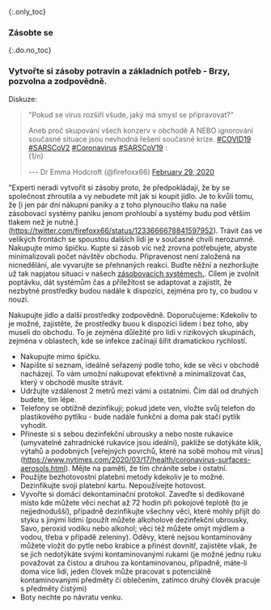 {:.only_toc}
### Zásobte se

{:.do.no_toc}
### Vytvořte si zásoby potravin a základních potřeb - Brzy, pozvolna a zodpovědně.

Diskuze:

> "Pokud se virus rozšíří všude, jaký má smysl se připravovat?"
>
> Aneb proč skupování všech konzerv v obchodě A NEBO ignorování
> současné situace jsou nevhodná řešení současné krize.
> [\#COVID19](https://twitter.com/hashtag/COVID19?src=hash&ref_src=twsrc%5Etfw)
> [\#SARSCoV2](https://twitter.com/hashtag/SARSCoV2?src=hash&ref_src=twsrc%5Etfw)
> [\#Coronavirus](https://twitter.com/hashtag/Coronavirus?src=hash&ref_src=twsrc%5Etfw)
> [\#SARSCoV19](https://twitter.com/hashtag/SARSCoV19?src=hash&ref_src=twsrc%5Etfw)
> :\
> (1/n)
>
> --- Dr Emma Hodcroft (\@firefoxx66) [February 29,
> 2020](https://twitter.com/firefoxx66/status/1233666678841597952?ref_src=twsrc%5Etfw)

"Experti neradí vytvořit si zásoby proto, že předpokládají, že by se společnost zhroutila a vy nebudete mít jak si koupit jídlo. Je to kvůli tomu, že [i jen pár dní nákupní paniky a z toho plynoucího tlaku na naše zásobovací systémy paniku jenom prohloubí a systémy budu pod větším tlakem než je nutné.]
(https://twitter.com/firefoxx66/status/1233666678841597952). Trávit čas ve velikých frontách se spoustou dalších lidí je v současné chvíli nerozumné. Nakupujte mimo špičku. Kupte si zásob víc než zrovna potřebujete, abyste minimalizovali počet návštěv obchodu. Připravenost není založená na nicnedělání, ale vyvarujte se přehnaných reakcí. Buďte něžní a nezhoršujte už tak napjatou situaci v našech [zásobovacích systémech.](https://twitter.com/firefoxx66/status/1233666678841597952). Cílem je zvolnit poptávku, dát systémům čas a příležitost se adaptovat a zajistit, že nezbytné prostředky budou nadále k dispozici, zejména pro ty, co budou v nouzi. 

Nakupujte jídlo a další prostředky zodpovědně. Doporučujeme:
Kdekoliv to je možné, zajistěte, že prostředky buou k dispozici lidem i bez toho, aby museli do obchodu. To je zejména důležité pro lidi v rizikových skupinách, zejména v oblastech, kde se infekce začínají šířit dramatickou rychlostí. 
 - Nakupujte mimo špičku.
 - Napište si seznam, ideálně seřazený podle toho, kde se věci v obchodě nacházejí. To vám umožní nakupovat efektivně a minimalizovat čas, který v obchodě musíte strávit.
  - Udržujte vzdálenost 2 metrů mezi vámi a ostatními. Čím dál od druhých budete, tím lépe.
   - Telefony se obtížně dezinfikují; pokud jdete ven, vložte svůj telefon do plastikového pytlíku - bude nadále funkční a doma pak stačí pytlík vyhodit.
   - Přineste si s sebou dezinfekční ubrousky a nebo noste rukavice (umyvatelné zahradnické rukavice jsou ideální), pakliže se dotýkáte klik, výtahů a podobných [veřejných povrchů, které na sobě mohou mít virus] (https://www.nytimes.com/2020/03/17/health/coronavirus-surfaces-aerosols.html).  Mějte na paměti, že tím chráníte sebe i ostatní.
 - Použijte bezhotovostní platební metody kdekoliv je to možné. Dezinfikujte svoji platební kartu. Nepoužívejte hotovost. 
 - Vyvořte si domácí dekontaminační protokol. Zaveďte si dedikované místo kde můžete věci nechat až 72 hodin při pokojové teplotě (to je nejjednodušší), případně dezinfikujte všechny věci, které mohly přijít do styku s jinými lidmi (použít můžete alkoholové dezinfekční ubrousky, Savo, peroxid vodíku nebo alkohol; věci též můžete omýt mýdlem a vodou, třeba v případě zeleniny). Oděvy, které nejsou kontaminovány můžete vložit do pytle nebo krabice a přinést dovnitř, zajistěte však, že se jich nedotýkáte svými kontaminovanými rukami (je možné jednu ruku považovat za čistou a druhou za kontaminovanou, případně, máte-li doma více lidí, jeden človek může pracovat s potenciálně kontaminovanými předměty či oblečením, zatímco druhý člověk pracuje s předměty čistými)
 - Boty nechte po návratu venku.
